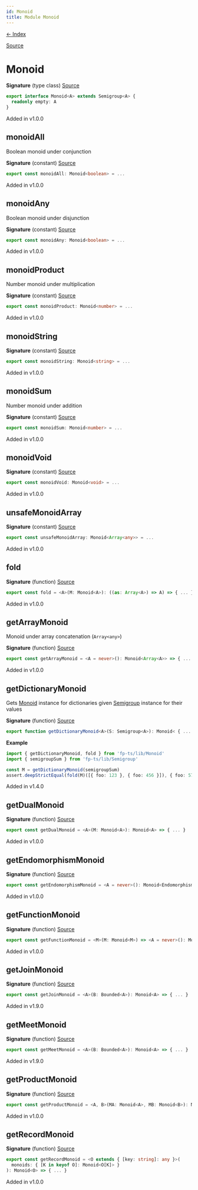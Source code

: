 ```yaml
---
id: Monoid
title: Module Monoid
---
```


[← Index](.)

[Source](https://github.com/gcanti/fp-ts/blob/master/src/Monoid.ts)

# Monoid

**Signature** (type class) [Source](https://github.com/gcanti/fp-ts/blob/master/src/Monoid.ts#L26-L28)

```ts
export interface Monoid<A> extends Semigroup<A> {
  readonly empty: A
}
```

Added in v1.0.0

## monoidAll

Boolean monoid under conjunction

**Signature** (constant) [Source](https://github.com/gcanti/fp-ts/blob/master/src/Monoid.ts#L61-L64)

```ts
export const monoidAll: Monoid<boolean> = ...
```

Added in v1.0.0

## monoidAny

Boolean monoid under disjunction

**Signature** (constant) [Source](https://github.com/gcanti/fp-ts/blob/master/src/Monoid.ts#L70-L73)

```ts
export const monoidAny: Monoid<boolean> = ...
```

Added in v1.0.0

## monoidProduct

Number monoid under multiplication

**Signature** (constant) [Source](https://github.com/gcanti/fp-ts/blob/master/src/Monoid.ts#L130-L133)

```ts
export const monoidProduct: Monoid<number> = ...
```

Added in v1.0.0

## monoidString

**Signature** (constant) [Source](https://github.com/gcanti/fp-ts/blob/master/src/Monoid.ts#L138-L141)

```ts
export const monoidString: Monoid<string> = ...
```

Added in v1.0.0

## monoidSum

Number monoid under addition

**Signature** (constant) [Source](https://github.com/gcanti/fp-ts/blob/master/src/Monoid.ts#L121-L124)

```ts
export const monoidSum: Monoid<number> = ...
```

Added in v1.0.0

## monoidVoid

**Signature** (constant) [Source](https://github.com/gcanti/fp-ts/blob/master/src/Monoid.ts#L146-L149)

```ts
export const monoidVoid: Monoid<void> = ...
```

Added in v1.0.0

## unsafeMonoidArray

**Signature** (constant) [Source](https://github.com/gcanti/fp-ts/blob/master/src/Monoid.ts#L80-L83)

```ts
export const unsafeMonoidArray: Monoid<Array<any>> = ...
```

Added in v1.0.0

## fold

**Signature** (function) [Source](https://github.com/gcanti/fp-ts/blob/master/src/Monoid.ts#L33-L35)

```ts
export const fold = <A>(M: Monoid<A>): ((as: Array<A>) => A) => { ... }
```

Added in v1.0.0

## getArrayMonoid

Monoid under array concatenation (`Array<any>`)

**Signature** (function) [Source](https://github.com/gcanti/fp-ts/blob/master/src/Monoid.ts#L90-L92)

```ts
export const getArrayMonoid = <A = never>(): Monoid<Array<A>> => { ... }
```

Added in v1.0.0

## getDictionaryMonoid

Gets [Monoid](./Monoid.md) instance for dictionaries given [Semigroup](./Semigroup.md) instance for their values

**Signature** (function) [Source](https://github.com/gcanti/fp-ts/blob/master/src/Monoid.ts#L110-L115)

```ts
export function getDictionaryMonoid<A>(S: Semigroup<A>): Monoid< { ... }
```

**Example**

```ts
import { getDictionaryMonoid, fold } from 'fp-ts/lib/Monoid'
import { semigroupSum } from 'fp-ts/lib/Semigroup'

const M = getDictionaryMonoid(semigroupSum)
assert.deepStrictEqual(fold(M)([{ foo: 123 }, { foo: 456 }]), { foo: 579 })
```

Added in v1.4.0

## getDualMonoid

**Signature** (function) [Source](https://github.com/gcanti/fp-ts/blob/master/src/Monoid.ts#L50-L55)

```ts
export const getDualMonoid = <A>(M: Monoid<A>): Monoid<A> => { ... }
```

Added in v1.0.0

## getEndomorphismMonoid

**Signature** (function) [Source](https://github.com/gcanti/fp-ts/blob/master/src/Monoid.ts#L164-L169)

```ts
export const getEndomorphismMonoid = <A = never>(): Monoid<Endomorphism<A>> => { ... }
```

Added in v1.0.0

## getFunctionMonoid

**Signature** (function) [Source](https://github.com/gcanti/fp-ts/blob/master/src/Monoid.ts#L154-L159)

```ts
export const getFunctionMonoid = <M>(M: Monoid<M>) => <A = never>(): Monoid<(a: A) => M> => { ... }
```

Added in v1.0.0

## getJoinMonoid

**Signature** (function) [Source](https://github.com/gcanti/fp-ts/blob/master/src/Monoid.ts#L201-L206)

```ts
export const getJoinMonoid = <A>(B: Bounded<A>): Monoid<A> => { ... }
```

Added in v1.9.0

## getMeetMonoid

**Signature** (function) [Source](https://github.com/gcanti/fp-ts/blob/master/src/Monoid.ts#L191-L196)

```ts
export const getMeetMonoid = <A>(B: Bounded<A>): Monoid<A> => { ... }
```

Added in v1.9.0

## getProductMonoid

**Signature** (function) [Source](https://github.com/gcanti/fp-ts/blob/master/src/Monoid.ts#L40-L45)

```ts
export const getProductMonoid = <A, B>(MA: Monoid<A>, MB: Monoid<B>): Monoid<[A, B]> => { ... }
```

Added in v1.0.0

## getRecordMonoid

**Signature** (function) [Source](https://github.com/gcanti/fp-ts/blob/master/src/Monoid.ts#L174-L186)

```ts
export const getRecordMonoid = <O extends { [key: string]: any }>(
  monoids: { [K in keyof O]: Monoid<O[K]> }
): Monoid<O> => { ... }
```

Added in v1.0.0
